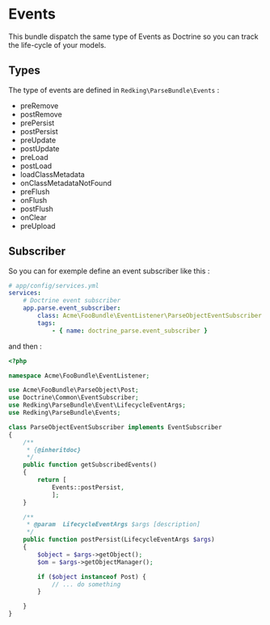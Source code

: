 # Events

This bundle dispatch the same type of Events as Doctrine so you can track the life-cycle of your models.

## Types

The type of events are defined in `Redking\ParseBundle\Events` : 

- preRemove
- postRemove
- prePersist
- postPersist
- preUpdate
- postUpdate
- preLoad
- postLoad
- loadClassMetadata
- onClassMetadataNotFound
- preFlush
- onFlush
- postFlush
- onClear
- preUpload

## Subscriber

So you can for exemple define an event subscriber like this : 

```yaml
# app/config/services.yml
services:
    # Doctrine event subscriber
    app.parse.event_subscriber:
        class: Acme\FooBundle\EventListener\ParseObjectEventSubscriber
        tags:
            - { name: doctrine_parse.event_subscriber }
```

and then : 

```php
<?php

namespace Acme\FooBundle\EventListener;

use Acme\FooBundle\ParseObject\Post;
use Doctrine\Common\EventSubscriber;
use Redking\ParseBundle\Event\LifecycleEventArgs;
use Redking\ParseBundle\Events;

class ParseObjectEventSubscriber implements EventSubscriber
{
    /**
     * {@inheritdoc}
     */
    public function getSubscribedEvents()
    {
        return [
            Events::postPersist,
            ];
    }

    /**
     * @param  LifecycleEventArgs $args [description]
     */
    public function postPersist(LifecycleEventArgs $args)
    {
        $object = $args->getObject();
        $om = $args->getObjectManager();

        if ($object instanceof Post) {
            // ... do something
        }

    }
}
```
